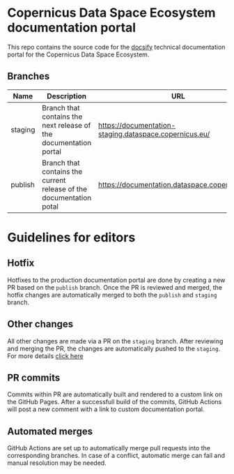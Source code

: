 # Copernicus Data Space Ecosystem documentation portal
This repo contains the source code for the [docsify](https://docsify.js.org/#/) technical documentation portal for the Copernicus Data Space Ecosystem.

## Branches
| Name    | Description | URL |
|---------| --- |-----|
| staging | Branch that contains the next release of the documentation portal | https://documentation-staging.dataspace.copernicus.eu/    |
| publish | Branch that contains the current release of the documentation potal | https://documentation.dataspace.copernicus.eu/ |

# Guidelines for editors

## Hotfix
Hotfixes to the production documentation portal are done by creating a new PR based on the `publish` branch.
Once the PR is reviewed and merged, the hotfix changes are automatically merged to both the `publish` and `staging` branch.

## Other changes
All other changes are made via a PR on the `staging` branch.
After reviewing and merging the PR, the changes are automatically pushed to the `staging`. 
For more details [click here](EU-CDSE_Documentation_Guidelines_v0.pdf)

## PR commits
Commits within PR are automatically built and rendered to a custom link on the GitHub Pages. 
After a successfull build of the commits, GitHub Actions will post a new comment with a link to custom documentation portal.

## Automated merges
GitHub Actions are set up to automatically merge pull requests into the corresponding branches.
In case of a conflict, automatic merge can fail and manual resolution may be needed.
